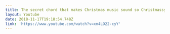 ```yaml
---
title: The secret chord that makes Christmas music sound so Christmassy
layout: Youtube
date: 2018-11-17T19:18:54.748Z
link: 'https://www.youtube.com/watch?v=xm4LO22-cyY'
---
```


